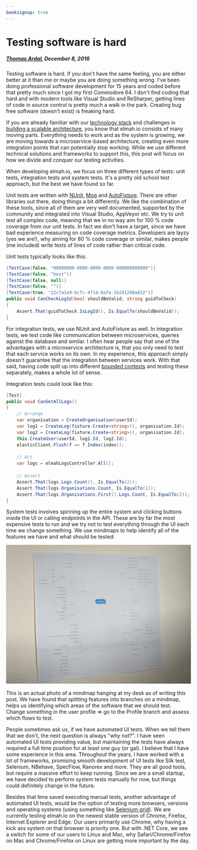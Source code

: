 ```yaml
---
booksignup: true
---
```


# Testing software is hard

##### [Thomas Ardal](http://elmah.io/about/), December 8, 2016

Testing software is hard. If you don't have the same feeling, you are either better at it than me or maybe you are doing something wrong. I've been doing professional software development for 15 years and coded before that pretty much since I got my first Commodore 64. I don't find coding that hard and with modern tools like Visual Studio and ReSharper, getting lines of code in source control is pretty much a walk in the park. Creating bug free software (doesn't exist) is freaking hard.

If you are already familiar with our [technology stack](elmah-io-technology-stack.md) and challenges in [building a scalable architecture](building-a-salable-architecture-to-handle-millions-of-errors.md), you know that elmah.io consists of many moving parts. Everything needs to work and as the system is growing, we are moving towards a microservice-based architecture, creating even more integration points that can potentially stop working. While we use different technical solutions and frameworks to support this, this post will focus on how we divide and conquer our testing activities.

When developing elmah.io, we focus on three different types of tests: unit tests, integration tests and system tests. It's a pretty old school test approach, but the best we have found so far.

Unit tests are written with [NUnit](https://www.nunit.org/), [Moq](https://github.com/Moq/moq4) and [AutoFixture](https://github.com/AutoFixture/AutoFixture). There are other libraries out there, doing things a bit differently. We like the combination of these tools, since all of them are very well documented, supported by the community and integrated into Visual Studio, AppVeyor etc. We try to unit test all complex code, meaning that we in no way aim for 100 % code coverage from our unit tests. In fact we don't have a target, since we have bad experience measuring on code coverage metrics. Developers are layzy (yes we are!), why aiming for 80 % code coverage or similar, makes people (me included) write tests of lines of code rather than critical code.

Unit tests typically looks like this:

```csharp
[TestCase(false, "00000000-0000-0000-0000-000000000000")]
[TestCase(false, "hest")]
[TestCase(false, null)]
[TestCase(false, "")]
[TestCase(true, "22c7a1e9-bcfc-4714-8a7a-1b241208a832")]
public void CanCheckLogId(bool shouldBeValid, string guidToCheck)
{
    Assert.That(guidToCheck.IsLogId(), Is.EqualTo(shouldBeValid));
}
```

For integration tests, we use NUnit and AutoFixture as well. In integration tests, we test code like communication between microservices, queries against the database and similar. I often hear people say that one of the advantages with a microservice architecture is, that you only need to test that each service works on its own. In my experience, this approach simply doesn't guarantee that the integration between services work. With that said, having code split up into different [bounded contexts](http://martinfowler.com/bliki/BoundedContext.html) and testing these separately, makes a whole lot of sense.

Integration tests could look like this:

```csharp
[Test]
public void CanGetAllLogs()
{
    // Arrange
    var organisation = CreateOrganisation(userId);
    var log1 = CreateLog(fixture.Create<string>(), organisation.Id);
    var log2 = CreateLog(fixture.Create<string>(), organisation.Id);
    this.CreateUser(userId, log1.Id, log2.Id);
    elasticClient.Flush(f => f.Index(index));

    // Act
    var logs = elmahLogsController.All();

    // Assert
    Assert.That(logs.Logs.Count(), Is.EqualTo(2));
    Assert.That(logs.Organisations.Count, Is.EqualTo(1));
    Assert.That(logs.Organisations.First().Logs.Count, Is.EqualTo(2));
}

```

System tests involves spinning up the entire system and clicking buttons inside the UI or calling endpoints in the API. These are by far the most expensive tests to run and we try not to test everything through the UI each time we change something. We use mindmaps to help identify all of the features we have and what should be tested:

![Mindmap of features to test](images/mindmap.png)

This is an actual photo of a mindmap hanging at my desk as of writing this post. We have found that splitting features into branches on a mindmap, helps us identifying which areas of the software that we should test. Change something in the user profile => go to the Profile branch and assess which flows to test.

People sometimes ask us, if we have automated UI tests. When we tell them that we don't, the next question is always "why not?". I have seen automated UI tests providing value, but maintaining the tests have always required a full time position for at least one guy (or gal). I believe that I have some experience in this area. Throughout the years, I have worked with a lot of frameworks, promising smooth development of UI tests like Silk test, Selenium, NBehave, SpecFlow, Ranorex and more. They are all good tools, but require a massive effort to keep running. Since we are a small startup, we have decided to perform system tests manually for now, but things could definitely change in the future.

Besides that time saved executing manual tests, another advantage of automated UI tests, would be the option of testing more browsers, versions and operating systems (using something like [Selenium grid](https://github.com/SeleniumHQ/selenium/wiki/Grid2)). We are currently testing elmah.io on the newest stable version of Chrome, Firefox, Internet Explorer and Edge. Our users primarily use Chrome, why having a kick ass system on that browser is priority one. But with .NET Core, we see a switch for some of our users to Linux and Mac, why Safari/Chrome/Firefox on Mac and Chrome/Firefox on Linux are getting more important by the day.